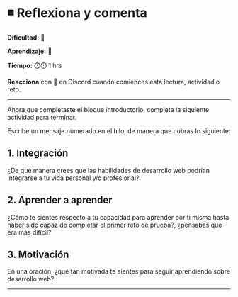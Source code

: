 # ◾ Reflexiona y comenta

**Dificultad:** 🌻 

**Aprendizaje:** 🍯 

**Tiempo:** ⏱️⏱️ 1 hrs

**Reacciona** con 👀 en Discord cuando comiences esta lectura, actividad o reto.

---

Ahora que completaste el bloque introductorio, completa la siguiente actividad para terminar.

Escribe un mensaje numerado en el hilo, de manera que cubras lo siguiente:

## 1. Integración

¿De qué manera crees que las habilidades de desarrollo web podrían integrarse a tu vida personal y/o profesional?

## 2. Aprender a aprender

¿Cómo te sientes respecto a tu capacidad para aprender por ti misma hasta haber sido capaz de completar el primer reto de prueba?, ¿pensabas que era más difícil?

## 3. Motivación

En una oración, ¿qué tan motivada te sientes para seguir aprendiendo sobre desarrollo web?

---
